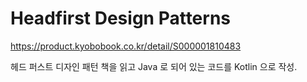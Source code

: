 
# Headfirst Design Patterns

https://product.kyobobook.co.kr/detail/S000001810483

헤드 퍼스트 디자인 패턴 책을 읽고 Java 로 되어 있는 코드를 Kotlin 으로 작성.

